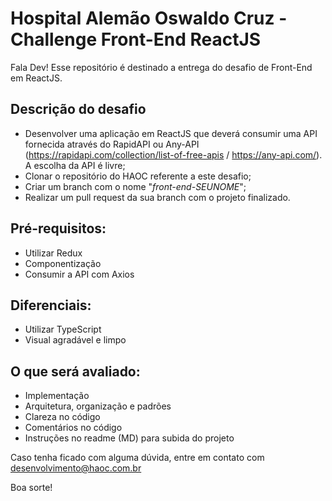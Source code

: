 # Hospital Alemão Oswaldo Cruz - Challenge Front-End ReactJS

Fala Dev! Esse repositório é destinado a entrega do desafio de Front-End em ReactJS.

## Descrição do desafio 
- Desenvolver uma aplicação em ReactJS que deverá consumir uma API fornecida através do RapidAPI ou Any-API (https://rapidapi.com/collection/list-of-free-apis / https://any-api.com/). A escolha da API é livre;
- Clonar o repositório do HAOC referente a este desafio;
- Criar um branch com o nome "*front-end-SEUNOME*";
- Realizar um pull request da sua branch com o projeto finalizado.

## Pré-requisitos:
- Utilizar Redux
- Componentização
- Consumir a API com Axios

## Diferenciais:
- Utilizar TypeScript
- Visual agradável e limpo

## O que será avaliado:
- Implementação
- Arquitetura, organização e padrões
- Clareza no código
- Comentários no código
- Instruções no readme (MD) para subida do projeto

Caso tenha ficado com alguma dúvida, entre em contato com [desenvolvimento@haoc.com.br](mailto:desenvolvimento@haoc.com.br)

Boa sorte!
